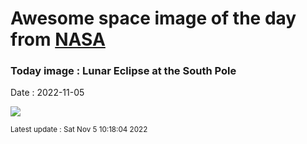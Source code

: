 
# Awesome space image of the day from [NASA](https://api.nasa.gov/)

### Today image : Lunar Eclipse at the South Pole
Date : 2022-11-05

![](https://apod.nasa.gov/apod/image/2211/Lunar-Eclipse-South-Pole_1024.jpg)

<small>Latest update : Sat Nov  5 10:18:04 2022</small>
        